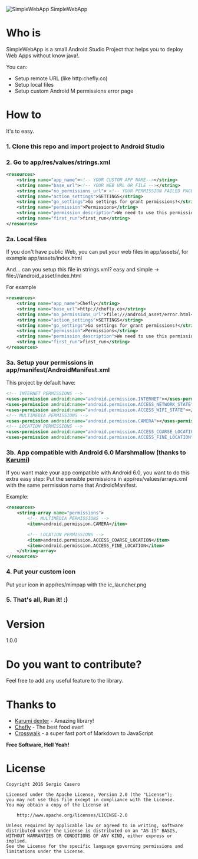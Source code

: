 ![SimpleWebApp SimpleWebApp](http://i.giphy.com/l7DFGwayfiil2.gif)

# Who is

SimpleWebApp is a small Android Studio Project that helps you to deploy Web Apps without know java!.

You can:
  - Setup remote URL (like http:chefly.co)
  - Setup local files
  - Setup custom Android M permissions error page

# How to
It's to easy.
### 1. Clone this repo and import project to Android Studio
### 2. Go to app/res/values/strings.xml

```xml
<resources>
    <string name="app_name"><!-- YOUR CUSTOM APP NAME--></string>
    <string name="base_url"><!-- YOUR WEB URL OR FILE --></string>
    <string name="no_permissions_url"> <!-- YOUR PERMISSION FAILED PAGE --></string>
    <string name="action_settings">SETTINGS</string>
    <string name="go_settings">Go settings for grant permissions!</string>
    <string name="permission">Permissions</string>
    <string name="permission_description">We need to use this permissions in this app! :(</string>
    <string name="first_run">first_run</string>
</resources>
```
### 2a. Local files
If you don't have public Web, you can put your web files in app/assets/, for example app/assets/index.html

And... can you setup this file in strings.xml? easy and simple -> file:///android_asset/index.html

For example
```xml
<resources>
    <string name="app_name">Chefly</string>
    <string name="base_url">http://chefly.co</string>
    <string name="no_permissions_url">file:///android_asset/error.html</string>
    <string name="action_settings">SETTINGS</string>
    <string name="go_settings">Go settings for grant permissions!</string>
    <string name="permission">Permissions</string>
    <string name="permission_description">We need to use this permissions in this app! :(</string>
    <string name="first_run">first_run</string>
</resources>
```

### 3a. Setup your permissions in app/manifest/AndroidManifest.xml

This project by default have:
```xml
<!-- INTERNET PERMISSIONS -->
<uses-permission android:name="android.permission.INTERNET"></uses-permission>
<uses-permission android:name="android.permission.ACCESS_NETWORK_STATE"></uses-permission>
<uses-permission android:name="android.permission.ACCESS_WIFI_STATE"></uses-permission>
<!-- MULTIMEDIA PERMISSIONS -->
<uses-permission android:name="android.permission.CAMERA"></uses-permission>
<!-- LOCATION PERMISSIONS -->
<uses-permission android:name="android.permission.ACCESS_COARSE_LOCATION"></uses-permission>
<uses-permission android:name="android.permission.ACCESS_FINE_LOCATION"></uses-permission>
```

### 3b. App compatible with Android 6.0 Marshmallow (thanks to [Karumi])
If you want make your app compatible with Android 6.0, you want to do this extra easy step:
Put the sensible permissions in app/res/values/arrays.xml with the same permission name that AndroidManifest.

Example:
```xml
<resources>
    <string-array name="permissions">
        <!-- MULTIMEDIA PERMISSIONS -->
        <item>android.permission.CAMERA</item>

        <!-- LOCATION PERMISSIONS -->
        <item>android.permission.ACCESS_COARSE_LOCATION</item>
        <item>android.permission.ACCESS_FINE_LOCATION</item>
    </string-array>
</resources>
```
### 4. Put your custom icon
Put your icon in app/res/mimpap with the ic_launcher.png

### 5. That's all, Run it! :)

# Version
1.0.0

# Do you want to contribute?

Feel free to add any useful feature to the library.

# Thanks to
* [Karumi dexter] - Amazing library!
* [Chefly] - The best food ever!
* [Crosswalk] - a super fast port of Markdown to JavaScript

**Free Software, Hell Yeah!**


[Karumi]: <http://github.com/Karumi>
[Karumi dexter]: <https://github.com/Karumi/Dexter>
[Chefly]: <http://chefly.co>
[Crosswalk]: <https://crosswalk-project.org/>

# License

```
Copyright 2016 Sergio Casero

Licensed under the Apache License, Version 2.0 (the "License");
you may not use this file except in compliance with the License.
You may obtain a copy of the License at

    http://www.apache.org/licenses/LICENSE-2.0

Unless required by applicable law or agreed to in writing, software
distributed under the License is distributed on an "AS IS" BASIS,
WITHOUT WARRANTIES OR CONDITIONS OF ANY KIND, either express or implied.
See the License for the specific language governing permissions and
limitations under the License.
```
